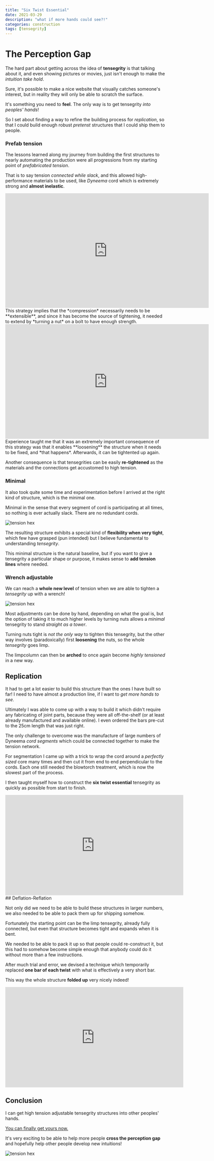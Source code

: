 ```yaml
---
title: "Six Twist Essential"
date: 2021-03-29
description: "what if more hands could see?!"
categories: construction
tags: [tensegrity]
---
```


# The Perception Gap

The hard part about getting across the idea of **tensegrity** is that talking about it, and even showing pictures or movies, just isn't enough to make the *intuition take hold*.

Sure, it's possible to make a nice website that visually catches someone's interest, but in reality they will only be able to scratch the surface.

It's something you need to **feel**. The only way is to get tensegrity *into peoples' hands*! 

So I set about finding a way to refine the building process for *replication*, so that I could build enough robust *pretenst* structures that I could ship them to people.

### Prefab tension

The lessons learned along my journey from building the first structures to nearly automating the production were all progressions from my starting point of *prefabricated tension*. 

That is to say tension *connected while slack*, and this allowed high-performance materials to be used, like *Dyneema* cord which is extremely strong and **almost inelastic**.

<iframe title="vimeo-player" src="https://player.vimeo.com/video/761815126?h=ad2dd1597d" width="640" height="360" frameborder="0" allowfullscreen></iframe>
This strategy implies that the *compression* necessarily needs to be **extensible**, and since it has become the source of tightening, it needed to extend by *turning a nut* on a bolt to have enough strength.

<iframe title="vimeo-player" src="https://player.vimeo.com/video/761816014?h=bd349b68cd" width="640" height="360" frameborder="0" allowfullscreen></iframe>
Experience taught me that it was an extremely important consequence of this strategy was that it enables **loosening** the structure when it needs to be fixed, and *that happens*. Afterwards, it can be tightented up again.

Another consequence is that tensegrities can be easily **re-tightened** as the materials and the connections get accustomed to high tension.

### Minimal

It also took quite some time and experimentation before I arrived at the right kind of structure, which is the minimal one.

Minimal in the sense that every segment of cord is participating at all times, so nothing is ever actually slack. There are no redundant cords.

![tension hex](/images/2021-03/tension-hex.jpg)

The resulting structure exhibits a special kind of **flexibility when very tight**, which few have grasped (pun intended) but I believe fundamental to understanding *tensegrity*.

This minimal structure is the natural baseline, but if you want to give a tensegrity a particular shape or purpose, it makes sense to **add tension lines** where needed.

### Wrench adjustable

We can reach a **whole new level** of tension when we are able to tighten a *tensegrity* up with a wrench!

![tension hex](/images/2021-03/wrench-adjust.png)

Most adjustments can be done by hand, depending on what the goal is, but the option of taking it to much higher levels by turning nuts allows a *minimal* tensegrity to stand *straight as a tower*.

Turning nuts tight is *not the only way* to tighten this tensegrity, but the other way involves (paradoxically) first **loosening** the nuts, so the whole *tensegrity* goes limp.

The limpcolumn can then be **arched** to once again become *highly tensioned* in a new way.

## Replication

It had to get a lot easier to build this structure than the ones I have built so far! I need to have almost a production line, if I want to *get more hands to see*.

Ultimately I was able to come up with a way to build it which didn't require any fabricating of joint parts, because they were all off-the-shelf (or at least already manufactured and available online). I even ordered the bars pre-cut to the 25cm length that was just right.

The only challenge to overcome was the manufacture of large numbers of Dyneema *cord segments* which could be connected together to make the tension network. 

For segmentation I came up with a trick to wrap the cord around a *perfectly sized* core many times and then cut it from end to end perpendicular to the cords. Each one still needed the blowtorch treatment, which is now the slowest part of the process.

I then taught myself how to construct the **six twist essential** tensegrity as quickly as possible from start to finish.

<iframe width="560" height="315" src="https://www.youtube.com/embed/27DpAGpfjKk" title="YouTube video player" frameborder="0" allow="accelerometer; autoplay; clipboard-write; encrypted-media; gyroscope; picture-in-picture" allowfullscreen></iframe>## Deflation-Reflation

Not only did we need to be able to build these structures in larger numbers, we also needed to be able to pack them up for shipping somehow.

Fortunately the starting point can be the limp tensegrity, already fully connected, but even that structure becomes tight and expands when it is bent.

We needed to be able to pack it up so that people could re-construct it, but this had to somehow become simple enough that anybody could do it without more than a few instructions.

After much trial and error, we devised a technique which temporarily replaced **one bar of each twist** with what is effectively a very short bar.

This way the whole structure **folded up** very nicely indeed!

<iframe width="560" height="315" src="https://www.youtube.com/embed/NcbB-A9h-gM" title="YouTube video player" frameborder="0" allow="accelerometer; autoplay; clipboard-write; encrypted-media; gyroscope; picture-in-picture" allowfullscreen></iframe>

## Conclusion

I can get high tension adjustable tensegrity structures into other peoples' hands.

[You can finally get yours now.](https://getpretenst.com/)

It's very exciting to be able to help more people **cross the perception gap** and hopefully help other people develop new intuitions!

![tension hex](/images/2021-03/6TE.jpg)




